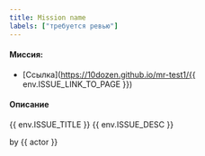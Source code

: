 ```yaml
---
title: Mission name
labels: ["требуется ревью"]
---
```


#### Миссия:
- [Ссылка](https://10dozen.github.io/mr-test1/{{ env.ISSUE_LINK_TO_PAGE }})

#### Описание 
{{ env.ISSUE_TITLE }}
{{ env.ISSUE_DESC }}

by {{ actor }}
